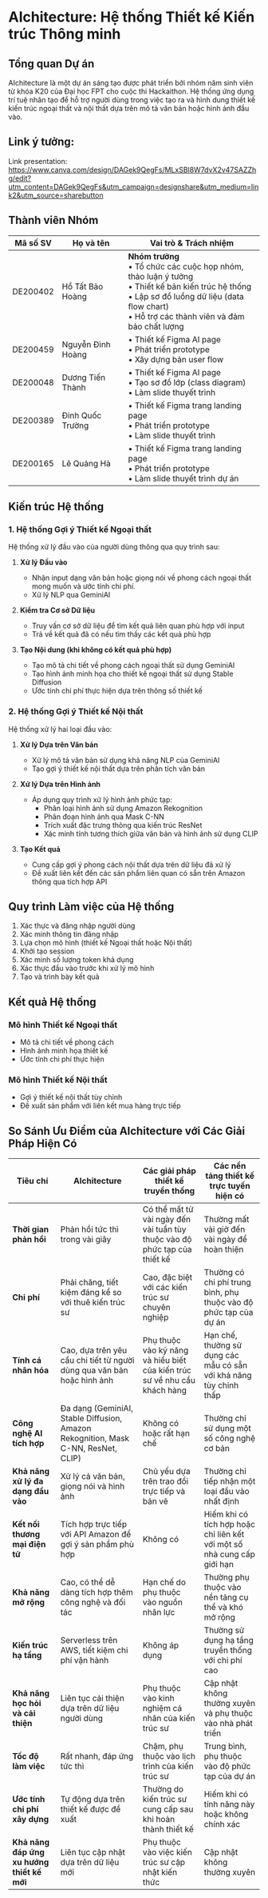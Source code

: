 # AIchitecture: Hệ thống Thiết kế Kiến trúc Thông minh

## Tổng quan Dự án
AIchitecture là một dự án sáng tạo được phát triển bởi nhóm năm sinh viên từ khóa K20 của Đại học FPT cho cuộc thi Hackaithon. Hệ thống ứng dụng trí tuệ nhân tạo để hỗ trợ người dùng trong việc tạo ra và hình dung thiết kế kiến trúc ngoại thất và nội thất dựa trên mô tả văn bản hoặc hình ảnh đầu vào.

## Link ý tưởng: 
Link presentation: https://www.canva.com/design/DAGek9QegFs/MLxSBl8W7dvX2v47SAZZhg/edit?utm_content=DAGek9QegFs&utm_campaign=designshare&utm_medium=link2&utm_source=sharebutton

## Thành viên Nhóm

| Mã số SV | Họ và tên | Vai trò & Trách nhiệm |
|------------|------|-------------------------|
| DE200402 | Hồ Tất Bảo Hoàng | **Nhóm trưởng**<br>• Tổ chức các cuộc họp nhóm, thảo luận ý tưởng<br>• Thiết kế bản kiến trúc hệ thống<br>• Lập sơ đồ luồng dữ liệu (data flow chart)<br>• Hỗ trợ các thành viên và đảm bảo chất lượng |
| DE200459 | Nguyễn Đình Hoàng | • Thiết kế Figma AI page<br>• Phát triển prototype<br>• Xây dựng bản user flow |
| DE200048 | Dương Tiến Thành | • Thiết kế Figma AI page<br>• Tạo sơ đồ lớp (class diagram)<br>• Làm slide thuyết trình |
| DE200389 | Đinh Quốc Trường | • Thiết kế Figma trang landing page<br>• Phát triển prototype<br>• Làm slide thuyết trình |
| DE200165 | Lê Quảng Hà | • Thiết kế Figma trang landing page<br>• Phát triển prototype<br>• Làm slide thuyết trình dự án |

## Kiến trúc Hệ thống

### 1. Hệ thống Gợi ý Thiết kế Ngoại thất
Hệ thống xử lý đầu vào của người dùng thông qua quy trình sau:

1. **Xử lý Đầu vào**
   - Nhận input dạng văn bản hoặc giọng nói về phong cách ngoại thất mong muốn và ước tính chi phí.
   - Xử lý NLP qua GeminiAI

2. **Kiểm tra Cơ sở Dữ liệu**
   - Truy vấn cơ sở dữ liệu để tìm kết quả liên quan phù hợp với input
   - Trả về kết quả đã có nếu tìm thấy các kết quả phù hợp

3. **Tạo Nội dung (khi không có kết quả phù hợp)**
   - Tạo mô tả chi tiết về phong cách ngoại thất sử dụng GeminiAI
   - Tạo hình ảnh minh họa cho thiết kế ngoại thất sử dụng Stable Diffusion
   - Ước tính chi phí thực hiện dựa trên thông số thiết kế

### 2. Hệ thống Gợi ý Thiết kế Nội thất
Hệ thống xử lý hai loại đầu vào:

1. **Xử lý Dựa trên Văn bản**
   - Xử lý mô tả văn bản sử dụng khả năng NLP của GeminiAI
   - Tạo gợi ý thiết kế nội thất dựa trên phân tích văn bản

2. **Xử lý Dựa trên Hình ảnh**
   - Áp dụng quy trình xử lý hình ảnh phức tạp:
     - Phân loại hình ảnh sử dụng Amazon Rekognition
     - Phân đoạn hình ảnh qua Mask C-NN
     - Trích xuất đặc trưng thông qua kiến trúc ResNet
     - Xác minh tính tương thích giữa văn bản và hình ảnh sử dụng CLIP

3. **Tạo Kết quả**
   - Cung cấp gợi ý phong cách nội thất dựa trên dữ liệu đã xử lý
   - Đề xuất liên kết đến các sản phẩm liên quan có sẵn trên Amazon thông qua tích hợp API

## Quy trình Làm việc của Hệ thống

1. Xác thực và đăng nhập người dùng
2. Xác minh thông tin đăng nhập
3. Lựa chọn mô hình (thiết kế Ngoại thất hoặc Nội thất)
4. Khởi tạo session
5. Xác minh số lượng token khả dụng
6. Xác thực đầu vào trước khi xử lý mô hình
7. Tạo và trình bày kết quả

## Kết quả Hệ thống

### Mô hình Thiết kế Ngoại thất
- Mô tả chi tiết về phong cách
- Hình ảnh minh họa thiết kế
- Ước tính chi phí thực hiện

### Mô hình Thiết kế Nội thất
- Gợi ý thiết kế nội thất tùy chỉnh
- Đề xuất sản phẩm với liên kết mua hàng trực tiếp

## So Sánh Ưu Điểm của AIchitecture với Các Giải Pháp Hiện Có

| Tiêu chí | AIchitecture | Các giải pháp thiết kế truyền thống | Các nền tảng thiết kế trực tuyến hiện có |
|----------|--------------|-----------------------------------|----------------------------------------|
| **Thời gian phản hồi** | Phản hồi tức thì trong vài giây | Có thể mất từ vài ngày đến vài tuần tùy thuộc vào độ phức tạp của thiết kế | Thường mất vài giờ đến vài ngày để hoàn thiện |
| **Chi phí** | Phải chăng, tiết kiệm đáng kể so với thuê kiến trúc sư | Cao, đặc biệt với các kiến trúc sư chuyên nghiệp | Thường có chi phí trung bình, phụ thuộc vào độ phức tạp của dự án |
| **Tính cá nhân hóa** | Cao, dựa trên yêu cầu chi tiết từ người dùng qua văn bản hoặc hình ảnh | Phụ thuộc vào kỹ năng và hiểu biết của kiến trúc sư về nhu cầu khách hàng | Hạn chế, thường sử dụng các mẫu có sẵn với khả năng tùy chỉnh thấp |
| **Công nghệ AI tích hợp** | Đa dạng (GeminiAI, Stable Diffusion, Amazon Rekognition, Mask C-NN, ResNet, CLIP) | Không có hoặc rất hạn chế | Thường chỉ sử dụng một số công nghệ cơ bản |
| **Khả năng xử lý đa dạng đầu vào** | Xử lý cả văn bản, giọng nói và hình ảnh | Chủ yếu dựa trên trao đổi trực tiếp và bản vẽ | Thường chỉ tiếp nhận một loại đầu vào nhất định |
| **Kết nối thương mại điện tử** | Tích hợp trực tiếp với API Amazon để gợi ý sản phẩm phù hợp | Không có | Hiếm khi có tích hợp hoặc chỉ liên kết với một số nhà cung cấp giới hạn |
| **Khả năng mở rộng** | Cao, có thể dễ dàng tích hợp thêm công nghệ và đối tác | Hạn chế do phụ thuộc vào nguồn nhân lực | Thường phụ thuộc vào nền tảng cụ thể và khó mở rộng |
| **Kiến trúc hạ tầng** | Serverless trên AWS, tiết kiệm chi phí vận hành | Không áp dụng | Thường sử dụng hạ tầng truyền thống với chi phí cao |
| **Khả năng học hỏi và cải thiện** | Liên tục cải thiện dựa trên dữ liệu người dùng | Phụ thuộc vào kinh nghiệm cá nhân của kiến trúc sư | Cập nhật không thường xuyên và phụ thuộc vào nhà phát triển |
| **Tốc độ làm việc** | Rất nhanh, đáp ứng tức thì | Chậm, phụ thuộc vào lịch trình của kiến trúc sư | Trung bình, phụ thuộc vào độ phức tạp của dự án |
| **Ước tính chi phí xây dựng** | Tự động dựa trên thiết kế được đề xuất | Thường do kiến trúc sư cung cấp sau khi hoàn thành thiết kế | Hiếm khi có tính năng này hoặc không chính xác |
| **Khả năng đáp ứng xu hướng thiết kế mới** | Liên tục cập nhật dựa trên dữ liệu mới | Phụ thuộc vào việc kiến trúc sư cập nhật kiến thức | Cập nhật không thường xuyên |
